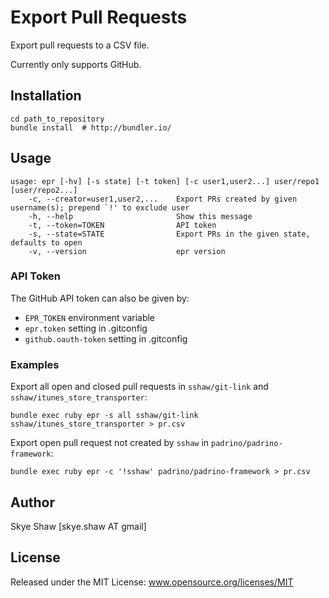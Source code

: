 # Export Pull Requests

Export pull requests to a CSV file.

Currently only supports GitHub.

## Installation

    cd path_to_repository
    bundle install  # http://bundler.io/

## Usage

    usage: epr [-hv] [-s state] [-t token] [-c user1,user2...] user/repo1 [user/repo2...]
        -c, --creator=user1,user2,...    Export PRs created by given username(s); prepend `!' to exclude user
        -h, --help                       Show this message
        -t, --token=TOKEN                API token
        -s, --state=STATE                Export PRs in the given state, defaults to open
        -v, --version                    epr version

### API Token

The GitHub API token can also be given by:

* `EPR_TOKEN` environment variable
* `epr.token` setting in .gitconfig
* `github.oauth-token` setting in .gitconfig


### Examples

Export all open and closed pull requests in `sshaw/git-link` and `sshaw/itunes_store_transporter`:

    bundle exec ruby epr -s all sshaw/git-link sshaw/itunes_store_transporter > pr.csv

Export open pull request not created by `sshaw` in `padrino/padrino-framework`:

    bundle exec ruby epr -c '!sshaw' padrino/padrino-framework > pr.csv

## Author

Skye Shaw [skye.shaw AT gmail]

## License

Released under the MIT License: www.opensource.org/licenses/MIT
